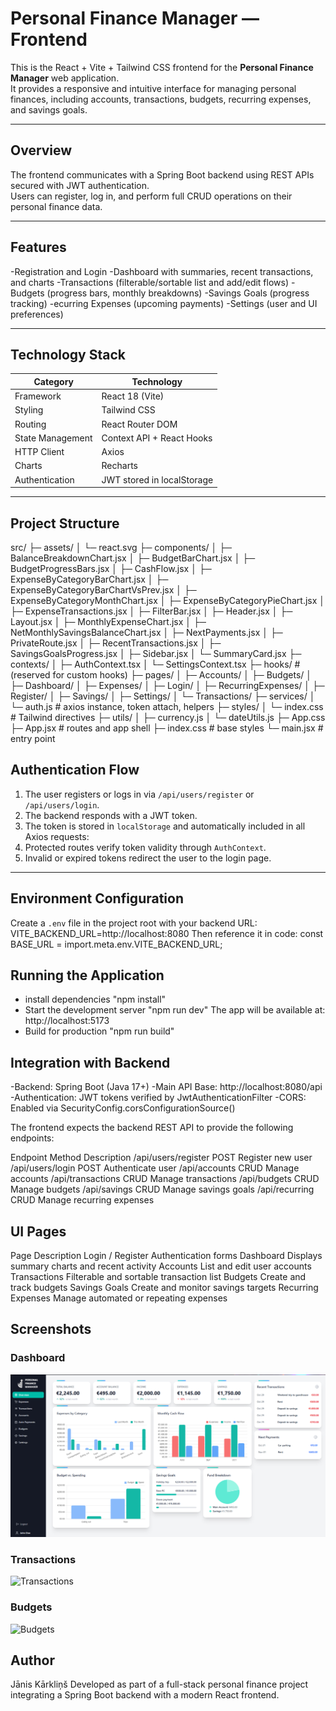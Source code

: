 # Personal Finance Manager — Frontend

This is the React + Vite + Tailwind CSS frontend for the **Personal Finance Manager** web application.  
It provides a responsive and intuitive interface for managing personal finances, including accounts, transactions, budgets, recurring expenses, and savings goals.

---

## Overview

The frontend communicates with a Spring Boot backend using REST APIs secured with JWT authentication.  
Users can register, log in, and perform full CRUD operations on their personal finance data.

---

## Features

-Registration and Login
-Dashboard with summaries, recent transactions, and charts
-Transactions (filterable/sortable list and add/edit flows)
-Budgets (progress bars, monthly breakdowns)
-Savings Goals (progress tracking)
-ecurring Expenses (upcoming payments)
-Settings (user and UI preferences)

---

## Technology Stack

| Category | Technology |
|-----------|-------------|
| Framework | React 18 (Vite) |
| Styling | Tailwind CSS |
| Routing | React Router DOM |
| State Management | Context API + React Hooks |
| HTTP Client | Axios |
| Charts | Recharts |
| Authentication | JWT stored in localStorage |

---

## Project Structure
src/
 ├─ assets/
 │   └─ react.svg
 ├─ components/
 │   ├─ BalanceBreakdownChart.jsx
 │   ├─ BudgetBarChart.jsx
 │   ├─ BudgetProgressBars.jsx
 │   ├─ CashFlow.jsx
 │   ├─ ExpenseByCategoryBarChart.jsx
 │   ├─ ExpenseByCategoryBarChartVsPrev.jsx
 │   ├─ ExpenseByCategoryMonthChart.jsx
 │   ├─ ExpenseByCategoryPieChart.jsx
 │   ├─ ExpenseTransactions.jsx
 │   ├─ FilterBar.jsx
 │   ├─ Header.jsx
 │   ├─ Layout.jsx
 │   ├─ MonthlyExpenseChart.jsx
 │   ├─ NetMonthlySavingsBalanceChart.jsx
 │   ├─ NextPayments.jsx
 │   ├─ PrivateRoute.jsx
 │   ├─ RecentTransactions.jsx
 │   ├─ SavingsGoalsProgress.jsx
 │   ├─ Sidebar.jsx
 │   └─ SummaryCard.jsx
 ├─ contexts/
 │   ├─ AuthContext.tsx
 │   └─ SettingsContext.tsx
 ├─ hooks/                     # (reserved for custom hooks)
 ├─ pages/
 │   ├─ Accounts/
 │   ├─ Budgets/
 │   ├─ Dashboard/
 │   ├─ Expenses/
 │   ├─ Login/
 │   ├─ RecurringExpenses/
 │   ├─ Register/
 │   ├─ Savings/
 │   ├─ Settings/
 │   └─ Transactions/
 ├─ services/
 │   └─ auth.js                # axios instance, token attach, helpers
 ├─ styles/
 │   └─ index.css              # Tailwind directives
 ├─ utils/
 │   ├─ currency.js
 │   └─ dateUtils.js
 ├─ App.css
 ├─ App.jsx                    # routes and app shell
 ├─ index.css                  # base styles
 └─ main.jsx                   # entry point


## Authentication Flow

1. The user registers or logs in via `/api/users/register` or `/api/users/login`.
2. The backend responds with a JWT token.
3. The token is stored in `localStorage` and automatically included in all Axios requests:
4. Protected routes verify token validity through `AuthContext`.
5. Invalid or expired tokens redirect the user to the login page.

---

## Environment Configuration

Create a `.env` file in the project root with your backend URL: VITE_BACKEND_URL=http://localhost:8080
Then reference it in code: const BASE_URL = import.meta.env.VITE_BACKEND_URL;

## Running the Application
- install dependencies "npm install"
- Start the development server "npm run dev" 
  The app will be available at: http://localhost:5173
- Build for production
  "npm run build"


## Integration with Backend
-Backend: Spring Boot (Java 17+)
-Main API Base: http://localhost:8080/api
-Authentication: JWT tokens verified by JwtAuthenticationFilter
-CORS: Enabled via SecurityConfig.corsConfigurationSource()

The frontend expects the backend REST API to provide the following endpoints:

Endpoint	Method	Description
/api/users/register	POST	Register new user
/api/users/login	POST	Authenticate user
/api/accounts	CRUD	Manage accounts
/api/transactions	CRUD	Manage transactions
/api/budgets	CRUD	Manage budgets
/api/savings	CRUD	Manage savings goals
/api/recurring	CRUD	Manage recurring expenses

## UI Pages
Page	Description
Login / Register	Authentication forms
Dashboard	Displays summary charts and recent activity
Accounts	List and edit user accounts
Transactions	Filterable and sortable transaction list
Budgets	Create and track budgets
Savings Goals	Create and monitor savings targets
Recurring Expenses	Manage automated or repeating expenses

## Screenshots

### Dashboard
![Dashboard](./docs/dashboard.png)

### Transactions
![Transactions](./docs/transactions.png)

### Budgets
![Budgets](./docs/budgets.png)

## Author
Jānis Kārkliņš
Developed as part of a full-stack personal finance project integrating a Spring Boot backend with a modern React frontend.
